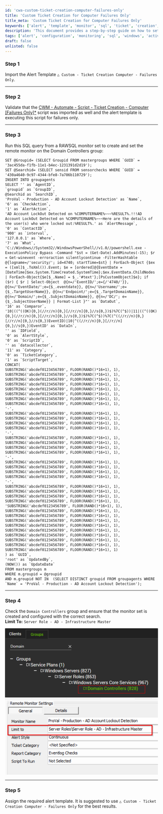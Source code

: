 ```yaml
---
id: 'cwa-custom-ticket-creation-computer-failures-only'
title: 'Custom Ticket Creation for Computer Failures Only'
title_meta: 'Custom Ticket Creation for Computer Failures Only'
keywords: ['alert', 'template', 'monitor', 'sql', 'ticket', 'creation', 'failures', 'detection', 'domain', 'controllers']
description: 'This document provides a step-by-step guide on how to set up a custom ticket creation process for computer failures in ConnectWise Automate. It includes instructions for importing alert templates, validating scripts, running SQL queries, and configuring monitors specifically for Domain Controllers.'
tags: ['alert', 'configuration', 'monitoring', 'sql', 'windows', 'active-directory']
draft: false
unlisted: false
---
```

### Step 1
Import the Alert Template `△ Custom - Ticket Creation Computer - Failures Only`.

---

### Step 2
Validate that the [CWM - Automate - Script - Ticket Creation - Computer [Failures Only]*](https://proval.itglue.com/DOC-5078775-13459854) script was imported as well and the alert template is executing this script for failures only.

---

### Step 3
Run this SQL query from a RAWSQL monitor set to create and set the remote monitor on the Domain Controllers group:

```
SET @Groupid= (SELECT Groupid FROM mastergroups WHERE `GUID` = '3ac455da-f1fb-11e1-b4ec-1231391d2d19');
SET @Searchid= (SELECT sensid FROM sensorchecks WHERE `GUID` = '430a4640-9c97-4344-bfe8-7a786b110729');
INSERT INTO groupagents 
SELECT '' as `AgentID`,
`groupid` as `GroupID`,
@Searchid as `SearchID`,
'ProVal - Production - AD Account Lockout Detection' as `Name`,
'6' as `CheckAction`,
'1' as `AlertAction`,
'AD Account LockOut Detected on %COMPUTERNAME%~~~%RESULT%.!!!AD Account LockOut Detected on %COMPUTERNAME%~~~Here are the details of the user(s) who were locked out:%RESULT%.' as `AlertMessage`,
'0' as `ContactID`,
'900' as `interval`,
'127.0.0.1' as `Where`,
'7' as `What`,
'C://Windows//System32//WindowsPowerShell//v1.0//powershell.exe -ExecutionPolicy Bypass -Command "$st = (Get-Date).AddMinutes(-15); $r = Get-winevent -erroraction silentlycontinue -FilterHashtable @{logname=/'security/'; id=4740; startTime=$st} | ForEach-Object {$ex = ([xml]$_.ToXml()).Event; $e = [ordered]@{EventDate = [DateTime]$ex.System.TimeCreated.SystemTime};$ex.EventData.ChildNodes | ForEach-Object{$e[$_.Name] = $_.'#text'};[PsCustomObject]$e}; if ($r) { $r | Select-Object  @{n=/'EventID/';e={/'4740/'}}, @{n=/'EventDate/';e={$_.eventdate}}, @{n=/'Username/';e={$_.TargetUserName}}, @{n=/'Endpoint/';e={$_.TargetDomainName}}, @{n=/'Domain/';e={$_.SubjectDomainName}}, @{n=/'DC/'; e={$_.SubjectUserName}} | Format-List }"' as `DataOut`,
'16' as `Comparor`,
'10|((^((OK){0,}(//r//n){0,}[//r//n]{0,}//s{0,})$)%7C(^$))|11|((^((OK){0,}(//r//n){0,}[//r//n]{0,}//s{0,})$)%7C(^$))%7C(^((//r//n){0,}[//r//n]{0,}//s{0,})EventID)|10|^((//r//n){0,}[//r//n]{0,}//s{0,})EventID' as `DataIn`,
'' as `IDField`,
'0' as `AlertStyle`,
'0' as `ScriptID`,
'' as `datacollector`,
'11' as `Category`,
'0' as `TicketCategory`,
'1' as `ScriptTarget`,
CONCAT(
SUBSTRING('abcdef0123456789', FLOOR(RAND()*16+1), 1),
SUBSTRING('abcdef0123456789', FLOOR(RAND()*16+1), 1),
SUBSTRING('abcdef0123456789', FLOOR(RAND()*16+1), 1),
SUBSTRING('abcdef0123456789', FLOOR(RAND()*16+1), 1),
SUBSTRING('abcdef0123456789', FLOOR(RAND()*16+1), 1),
SUBSTRING('abcdef0123456789', FLOOR(RAND()*16+1), 1),
SUBSTRING('abcdef0123456789', FLOOR(RAND()*16+1), 1),
SUBSTRING('abcdef0123456789', FLOOR(RAND()*16+1), 1),
'-',
SUBSTRING('abcdef0123456789', FLOOR(RAND()*16+1), 1),
SUBSTRING('abcdef0123456789', FLOOR(RAND()*16+1), 1),
SUBSTRING('abcdef0123456789', FLOOR(RAND()*16+1), 1),
SUBSTRING('abcdef0123456789', FLOOR(RAND()*16+1), 1),
'-',
SUBSTRING('abcdef0123456789', FLOOR(RAND()*16+1), 1),
SUBSTRING('abcdef0123456789', FLOOR(RAND()*16+1), 1),
SUBSTRING('abcdef0123456789', FLOOR(RAND()*16+1), 1),
SUBSTRING('abcdef0123456789', FLOOR(RAND()*16+1), 1),
'-',
SUBSTRING('abcdef0123456789', FLOOR(RAND()*16+1), 1),
SUBSTRING('abcdef0123456789', FLOOR(RAND()*16+1), 1),
SUBSTRING('abcdef0123456789', FLOOR(RAND()*16+1), 1),
SUBSTRING('abcdef0123456789', FLOOR(RAND()*16+1), 1),
'-',
SUBSTRING('abcdef0123456789', FLOOR(RAND()*16+1), 1),
SUBSTRING('abcdef0123456789', FLOOR(RAND()*16+1), 1),
SUBSTRING('abcdef0123456789', FLOOR(RAND()*16+1), 1),
SUBSTRING('abcdef0123456789', FLOOR(RAND()*16+1), 1),
'SUBSTRING('abcdef0123456789', FLOOR(RAND()*16+1), 1),
SUBSTRING('abcdef0123456789', FLOOR(RAND()*16+1), 1),
SUBSTRING('abcdef0123456789', FLOOR(RAND()*16+1), 1),
SUBSTRING('abcdef0123456789', FLOOR(RAND()*16+1), 1),
SUBSTRING('abcdef0123456789', FLOOR(RAND()*16+1), 1),
SUBSTRING('abcdef0123456789', FLOOR(RAND()*16+1), 1),
SUBSTRING('abcdef0123456789', FLOOR(RAND()*16+1), 1),
SUBSTRING('abcdef0123456789', FLOOR(RAND()*16+1), 1),
SUBSTRING('abcdef0123456789', FLOOR(RAND()*16+1), 1),
SUBSTRING('abcdef0123456789', FLOOR(RAND()*16+1), 1)
) as `GUID`,
'root' as `UpdatedBy`,
(NOW()) as `UpdateDate`
FROM mastergroups m
WHERE m.groupid = @groupid
AND m.groupid NOT IN  (SELECT DISTINCT groupid FROM groupagents WHERE `Name` = 'ProVal - Production - AD Account Lockout Detection');
```

---

### Step 4
Check the `Domain Controllers` group and ensure that the monitor set is created and configured with the correct search.  
**Limit To:** `Server Role - AD - Infrastructure Master`  

![Image 1](../../../static/img/AD-Account-LockOut-Detection/image_1.png)  
![Image 2](../../../static/img/AD-Account-LockOut-Detection/image_2.png)  

---

### Step 5
Assign the required alert template. It is suggested to use `△ Custom - Ticket Creation Computer - Failures Only` for the best results.



